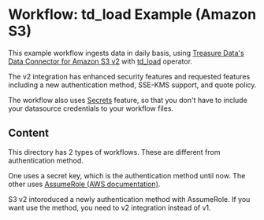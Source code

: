 # Workflow: td_load Example (Amazon S3)

This example workflow ingests data in daily basis, using [Treasure Data's Data Connector for Amazon S3 v2](https://docs.treasuredata.com/display/public/INT/Amazon+S3+Import+Integration+v2) with [td_load](https://docs.digdag.io/operators.html#td-load-treasure-data-bulk-loading) operator.

The v2 integration has enhanced security features and requested features including a new authentication method, SSE-KMS support, and quote policy.

The workflow also uses [Secrets](https://docs.treasuredata.com/display/public/PD/Workflows+and+Machine+Learning-secrets) feature, so that you don't have to include your datasource credentials to your workflow files.

## Content

This directory has 2 types of workflows. These are different from authentication method.

One uses a secret key, which is the authentication method until now.
The other uses [AssumeRole (AWS documentation)](https://docs.aws.amazon.com/STS/latest/APIReference/API_AssumeRole.html).

S3 v2 intoroduced a newly authentication method with AssumeRole. If you want use the method, you need to v2 integration instead of v1.
